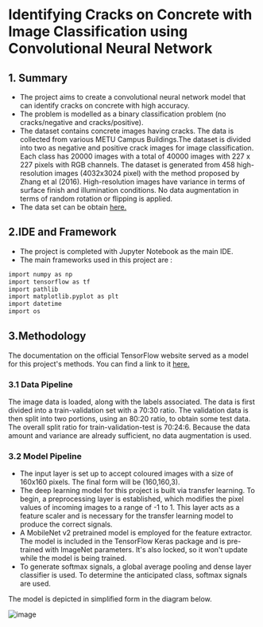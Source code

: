 # Identifying Cracks on Concrete with Image Classification using Convolutional Neural Network

## 1. Summary
- The project aims to create a convolutional neural network model that can identify cracks on concrete with high accuracy.
- The problem is modelled as a binary classification problem (no cracks/negative and cracks/positive).
- The dataset contains concrete images having cracks. The data is collected from various METU Campus Buildings.The dataset is divided into two as negative and positive crack images for image classification. Each class has 20000 images with a total of 40000 images with 227 x 227 pixels with RGB channels. The dataset is generated from 458 high-resolution images (4032x3024 pixel) with the method proposed by Zhang et al (2016). High-resolution images have variance in terms of surface finish and illumination conditions. No data augmentation in terms of random rotation or flipping is applied. 
- The data set can be obtain [here.](https://data.mendeley.com/datasets/5y9wdsg2zt/2)

## 2.IDE and Framework
- The project is completed with Jupyter Notebook as the main IDE. 
- The main frameworks used in this project are :
```bash
import numpy as np
import tensorflow as tf
import pathlib
import matplotlib.pyplot as plt
import datetime
import os
```

## 3.Methodology

The documentation on the official TensorFlow website served as a model for this project's methods. You can find a link to it [here.](https://www.tensorflow.org/tutorials/images/transfer_learning)

### 3.1 Data Pipeline

The image data is loaded, along with the labels associated. The data is first divided into a train-validation set with a 70:30 ratio. The validation data is then split into two portions, using an 80:20 ratio, to obtain some test data. The overall split ratio for train-validation-test is 70:24:6. Because the data amount and variance are already sufficient, no data augmentation is used.

### 3.2 Model Pipeline
- The input layer is set up to accept coloured images with a size of 160x160 pixels. The final form will be (160,160,3).
- The deep learning model for this project is built via transfer learning. To begin, a preprocessing layer is established, which modifies the pixel values of incoming images to a range of -1 to 1. This layer acts as a feature scaler and is necessary for the transfer learning model to produce the correct signals.
- A MobileNet v2 pretrained model is employed for the feature extractor. The model is included in the TensorFlow Keras package and is pre-trained with ImageNet parameters. It's also locked, so it won't update while the model is being trained.
- To generate softmax signals, a global average pooling and dense layer classifier is used. To determine the anticipated class, softmax signals are used.

The model is depicted in simplified form in the diagram below.

![image](https://user-images.githubusercontent.com/103733709/164210231-4b09d72e-68d0-490f-932d-8192e539c317.png)







